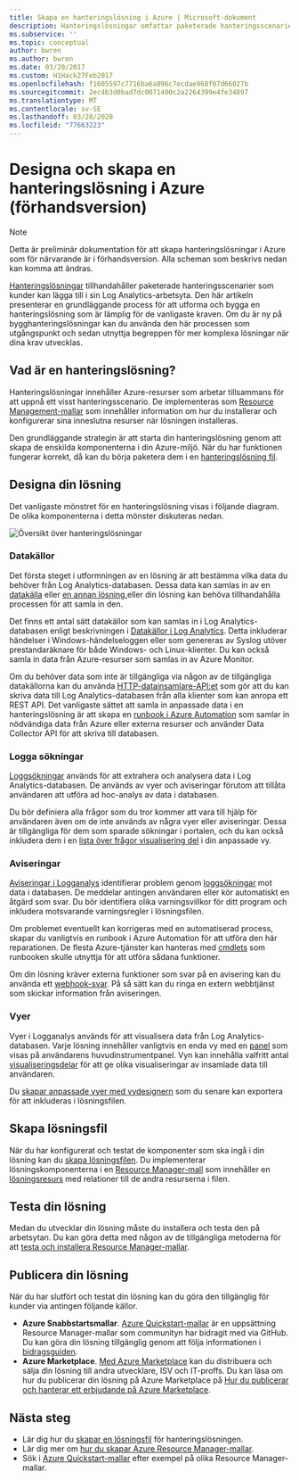 ```yaml
---
title: Skapa en hanteringslösning i Azure | Microsoft-dokument
description: Hanteringslösningar omfattar paketerade hanteringsscenarier i Azure som kunder kan lägga till i sin Log Analytics-arbetsyta.  Den här artikeln innehåller information om hur du kan skapa hanteringslösningar som ska användas i din egen miljö eller göras tillgängliga för dina kunder.
ms.subservice: ''
ms.topic: conceptual
author: bwren
ms.author: bwren
ms.date: 03/20/2017
ms.custom: H1Hack27Feb2017
ms.openlocfilehash: f1605597c7716ba6a896c7ecdae968f07d66027b
ms.sourcegitcommit: 2ec4b3d0bad7dc0071400c2a2264399e4fe34897
ms.translationtype: MT
ms.contentlocale: sv-SE
ms.lasthandoff: 03/28/2020
ms.locfileid: "77663223"
---
```

# <a name="design-and-build-a-management-solution-in-azure-preview"></a>Designa och skapa en hanteringslösning i Azure (förhandsversion)
> [!NOTE]
> Detta är preliminär dokumentation för att skapa hanteringslösningar i Azure som för närvarande är i förhandsversion. Alla scheman som beskrivs nedan kan komma att ändras.

[Hanteringslösningar]( solutions.md) tillhandahåller paketerade hanteringsscenarier som kunder kan lägga till i sin Log Analytics-arbetsyta.  Den här artikeln presenterar en grundläggande process för att utforma och bygga en hanteringslösning som är lämplig för de vanligaste kraven.  Om du är ny på bygghanteringslösningar kan du använda den här processen som utgångspunkt och sedan utnyttja begreppen för mer komplexa lösningar när dina krav utvecklas.

## <a name="what-is-a-management-solution"></a>Vad är en hanteringslösning?

Hanteringslösningar innehåller Azure-resurser som arbetar tillsammans för att uppnå ett visst hanteringsscenario.  De implementeras som [Resource Management-mallar](../../azure-resource-manager/templates/quickstart-create-templates-use-the-portal.md) som innehåller information om hur du installerar och konfigurerar sina inneslutna resurser när lösningen installeras.

Den grundläggande strategin är att starta din hanteringslösning genom att skapa de enskilda komponenterna i din Azure-miljö.  När du har funktionen fungerar korrekt, då kan du börja paketera dem i en [hanteringslösning fil]( solutions-solution-file.md). 


## <a name="design-your-solution"></a>Designa din lösning
Det vanligaste mönstret för en hanteringslösning visas i följande diagram.  De olika komponenterna i detta mönster diskuteras nedan.

![Översikt över hanteringslösningar](media/solutions-creating/solution-overview.png)


### <a name="data-sources"></a>Datakällor
Det första steget i utformningen av en lösning är att bestämma vilka data du behöver från Log Analytics-databasen.  Dessa data kan samlas in av en [datakälla](../../azure-monitor/platform/agent-data-sources.md) eller [en annan lösning,]( solutions.md)eller din lösning kan behöva tillhandahålla processen för att samla in den.

Det finns ett antal sätt datakällor som kan samlas in i Log Analytics-databasen enligt beskrivningen i [Datakällor i Log Analytics](../../azure-monitor/platform/agent-data-sources.md).  Detta inkluderar händelser i Windows-händelseloggen eller som genereras av Syslog utöver prestandaräknare för både Windows- och Linux-klienter.  Du kan också samla in data från Azure-resurser som samlas in av Azure Monitor.  

Om du behöver data som inte är tillgängliga via någon av de tillgängliga datakällorna kan du använda [HTTP-datainsamlare-API:et](../../azure-monitor/platform/data-collector-api.md) som gör att du kan skriva data till Log Analytics-databasen från alla klienter som kan anropa ett REST API.  Det vanligaste sättet att samla in anpassade data i en hanteringslösning är att skapa en [runbook i Azure Automation](../../automation/automation-runbook-types.md) som samlar in nödvändiga data från Azure eller externa resurser och använder Data Collector API för att skriva till databasen.  

### <a name="log-searches"></a>Logga sökningar
[Loggsökningar](../../azure-monitor/log-query/log-query-overview.md) används för att extrahera och analysera data i Log Analytics-databasen.  De används av vyer och aviseringar förutom att tillåta användaren att utföra ad hoc-analys av data i databasen.  

Du bör definiera alla frågor som du tror kommer att vara till hjälp för användaren även om de inte används av några vyer eller aviseringar.  Dessa är tillgängliga för dem som sparade sökningar i portalen, och du kan också inkludera dem i en [lista över frågor visualisering del](../../azure-monitor/platform/view-designer-parts.md#list-of-queries-part) i din anpassade vy.

### <a name="alerts"></a>Aviseringar
[Aviseringar i Logganalys](../../azure-monitor/platform/alerts-overview.md) identifierar problem genom [loggsökningar](#log-searches) mot data i databasen.  De meddelar antingen användaren eller kör automatiskt en åtgärd som svar. Du bör identifiera olika varningsvillkor för ditt program och inkludera motsvarande varningsregler i lösningsfilen.

Om problemet eventuellt kan korrigeras med en automatiserad process, skapar du vanligtvis en runbook i Azure Automation för att utföra den här reparationen.  De flesta Azure-tjänster kan hanteras med [cmdlets](/powershell/azure/overview) som runbooken skulle utnyttja för att utföra sådana funktioner.

Om din lösning kräver externa funktioner som svar på en avisering kan du använda ett [webhook-svar](../../azure-monitor/platform/alerts-metric.md).  På så sätt kan du ringa en extern webbtjänst som skickar information från aviseringen.

### <a name="views"></a>Vyer
Vyer i Logganalys används för att visualisera data från Log Analytics-databasen.  Varje lösning innehåller vanligtvis en enda vy med en [panel](../../azure-monitor/platform/view-designer-tiles.md) som visas på användarens huvudinstrumentpanel.  Vyn kan innehålla valfritt antal [visualiseringsdelar](../../azure-monitor/platform/view-designer-parts.md) för att ge olika visualiseringar av insamlade data till användaren.

Du [skapar anpassade vyer med vydesignern](../../azure-monitor/platform/view-designer.md) som du senare kan exportera för att inkluderas i lösningsfilen.  


## <a name="create-solution-file"></a>Skapa lösningsfil
När du har konfigurerat och testat de komponenter som ska ingå i din lösning kan du [skapa lösningsfilen]( solutions-solution-file.md).  Du implementerar lösningskomponenterna i en [Resource Manager-mall](../../azure-resource-manager/templates/template-syntax.md) som innehåller en [lösningsresurs]( solutions-solution-file.md#solution-resource) med relationer till de andra resurserna i filen.  


## <a name="test-your-solution"></a>Testa din lösning
Medan du utvecklar din lösning måste du installera och testa den på arbetsytan.  Du kan göra detta med någon av de tillgängliga metoderna för att [testa och installera Resource Manager-mallar](../../azure-resource-manager/templates/deploy-powershell.md).

## <a name="publish-your-solution"></a>Publicera din lösning
När du har slutfört och testat din lösning kan du göra den tillgänglig för kunder via antingen följande källor.

- **Azure Snabbstartsmallar**.  [Azure Quickstart-mallar](https://azure.microsoft.com/resources/templates/) är en uppsättning Resource Manager-mallar som communityn har bidragit med via GitHub.  Du kan göra din lösning tillgänglig genom att följa informationen i [bidragsguiden](https://github.com/Azure/azure-quickstart-templates/tree/master/1-CONTRIBUTION-GUIDE).
- **Azure Marketplace**.  [Med Azure Marketplace](https://azuremarketplace.microsoft.com/marketplace/) kan du distribuera och sälja din lösning till andra utvecklare, ISV och IT-proffs.  Du kan läsa om hur du publicerar din lösning på Azure Marketplace på [Hur du publicerar och hanterar ett erbjudande på Azure Marketplace](../../marketplace/marketplace-publishers-guide.md).



## <a name="next-steps"></a>Nästa steg
* Lär dig hur du [skapar en lösningsfil]( solutions-solution-file.md) för hanteringslösningen.
* Lär dig mer om [hur du skapar Azure Resource Manager-mallar](../../azure-resource-manager/templates/template-syntax.md).
* Sök i [Azure Quickstart-mallar](https://azure.microsoft.com/documentation/templates) efter exempel på olika Resource Manager-mallar.
